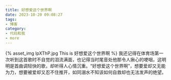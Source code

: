 ```yaml
---
title: 好想爱这个世界啊
date: 2023-10-20 09:08:27
tags:
- 博客
category:
- 代码和我
- more
---
```

{% asset_img lpXThP.jpg This is 好想爱这个世界啊 %}
我还记得在体育场第一次听到这首歌时不自觉的泪流满面，也记得当时尾音处他那令人揪心的哽咽，这明明是首曲调轻快的歌，却听得人心情沉重。“好想爱这个世界啊”，想要爱却又无能为力，想要被爱却又忍不住推开，如同溺水不知该如何自救却也无法发声的绝望。